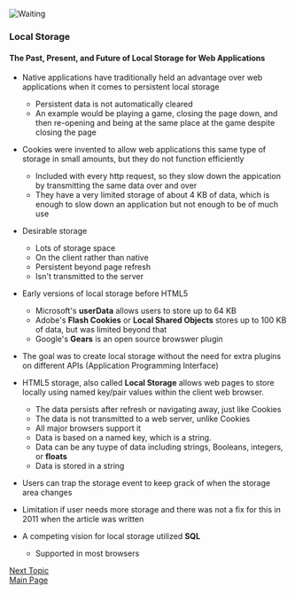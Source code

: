 ![Waiting](https://images.unsplash.com/photo-1543556153-01d3c066a72a?ixlib=rb-1.2.1&ixid=eyJhcHBfaWQiOjEyMDd9&auto=format&fit=crop&w=500&q=60)

### Local Storage

#### The Past, Present, and Future of Local Storage for Web Applications

* Native applications have traditionally held an advantage over web applications when it comes to persistent local storage
  * Persistent data is not automatically cleared
  * An example would be playing a game, closing the page down, and then re-opening and being at the same place at the game despite closing the page
* Cookies were invented to allow web applications this same type of storage in small amounts, but they do not function efficiently
  * Included with every http request, so they slow down the appication by transmitting the same data over and over
  * They have a very limited storage of about 4 KB of data, which is enough to slow down an application but not enough to be of much use

* Desirable storage
  * Lots of storage space
  * On the client rather than native
  * Persistent beyond page refresh
  * Isn't transmitted to the server

* Early versions of local storage before HTML5
  * Microsoft's **userData** allows users to store up to 64 KB
  * Adobe's **Flash Cookies** or **Local Shared Objects** stores up to 100 KB of data, but was limited beyond that
  * Google's **Gears** is an open source browswer plugin
* The goal was to create local storage without the need for extra plugins on different APIs (Application Programming Interface)
* HTML5 storage, also called **Local Storage** allows web pages to store locally using named key/pair values within the client web browser.
  * The data persists after refresh or navigating away, just like Cookies
  * The data is not transmitted to a web server, unlike Cookies
  * All major browsers support it
  * Data is based on a named key, which is a string.
  * Data can be any tuype of data including strings, Booleans, integers, or **floats**
  * Data is stored in a string
* Users can trap the storage event to keep grack of when the storage area changes
* Limitation if user needs more storage and there was not a fix for this in 2011 when the article was written
* A competing vision for local storage utilized **SQL**
  * Supported in most browsers 


[Next Topic](class-14.md)  
[Main Page](README.md)